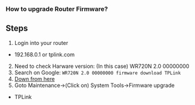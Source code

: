 ### How to upgrade Router Firmware?

## Steps

1. Login into your router
  - 192.168.0.1   or  tplink.com
2. Need to check Harware version:  (In this case) WR720N 2.0 00000000
3. Search on Google: ```WR720N 2.0 00000000 firmware download TPLink```
4. [Down from here](https://www.tp-link.com/in/download/TL-WR720N.html#Firmware)
5. Goto Maintenance->(Click on) System Tools->Firmware upgrade
- TPLink 
